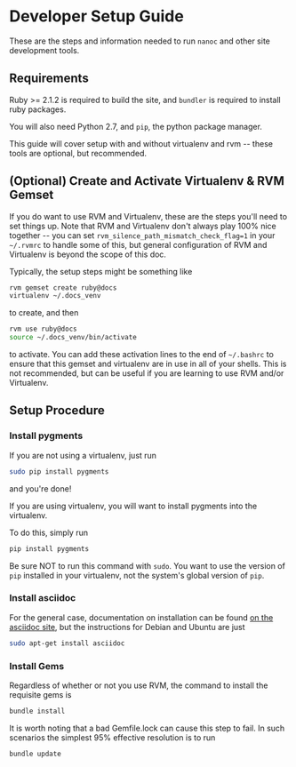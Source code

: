 # Developer Setup Guide

These are the steps and information needed to run `nanoc` and other site
development tools.


## Requirements

Ruby >= 2.1.2 is required to build the site, and `bundler` is required to
install ruby packages.

You will also need Python 2.7, and `pip`, the python package manager.

This guide will cover setup with and without virtualenv and rvm -- these tools
are optional, but recommended.

## (Optional) Create and Activate Virtualenv & RVM Gemset

If you do want to use RVM and Virtualenv, these are the steps you'll need to
set things up.
Note that RVM and Virtualenv don't always play 100% nice together -- you can
set `rvm_silence_path_mismatch_check_flag=1` in your `~/.rvmrc` to handle some
of this, but general configuration of RVM and Virtualenv is beyond the scope of
this doc.

Typically, the setup steps might be something like

```sh
rvm gemset create ruby@docs
virtualenv ~/.docs_venv
```

to create, and then

```sh
rvm use ruby@docs
source ~/.docs_venv/bin/activate
```

to activate.
You can add these activation lines to the end of `~/.bashrc` to ensure that
this gemset and virtualenv are in use in all of your shells.
This is not recommended, but can be useful if you are learning to use RVM
and/or Virtualenv.

## Setup Procedure

### Install pygments

If you are not using a virtualenv, just run

```sh
sudo pip install pygments
```

and you're done!

If you are using virtualenv, you will want to install pygments into the
virtualenv.

To do this, simply run

```sh
pip install pygments
```

Be sure NOT to run this command with `sudo`.
You want to use the version of `pip` installed in your virtualenv, not the
system's global version of `pip`.

### Install asciidoc

For the general case, documentation on installation can be found
[on the asciidoc site](http://www.methods.co.nz/asciidoc/INSTALL.html), but the
instructions for Debian and Ubuntu are just

```sh
sudo apt-get install asciidoc
```

### Install Gems

Regardless of whether or not you use RVM, the command to install the
requisite gems is

```sh
bundle install
```

It is worth noting that a bad Gemfile.lock can cause this step to fail.
In such scenarios the simplest 95% effective resolution is to run

```sh
bundle update
```

